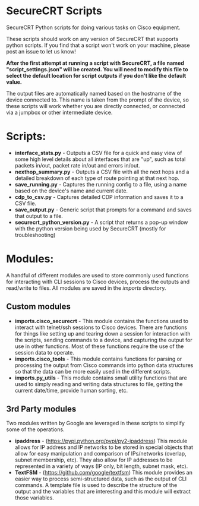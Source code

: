 SecureCRT Scripts
==================
SecureCRT Python scripts for doing various tasks on Cisco equipment.

These scripts should work on any version of SecureCRT that supports python scripts.  If you find that a script won't work on your machine, please post an issue to let us know!

**After the first attempt at running a script with SecureCRT, a file named "script_settings.json" will be created.  You will need to modify this file to select the default location for script outputs if you don't like the default value.**

The output files are automatically named based on the hostname of the device connected to.   This name is taken from the prompt of the device, so these scripts will work whether you are directly connected, or connected via a jumpbox or other intermediate device.

Scripts:
========
* **interface_stats.py** - Outputs a CSV file for a quick and easy view of some high level details about all interfaces that are "up", such as total packets in/out, packet rate in/out and errors in/out.
* **nexthop_summary.py** - Outputs a CSV file with all the next hops and a detailed breakdown of each type of route pointing at that next hop.
* **save_running.py** - Captures the running config to a file, using a name based on the device's name and current date.
* **cdp_to_csv.py** - Captures detailed CDP information and saves it to a CSV file.
* **save_output.py** - Generic script that prompts for a command and saves that output to a file.
* **securecrt_python_version.py** - A script that returns a pop-up window with the python version being used by SecureCRT (mostly for troubleshooting)

Modules:
========
A handful of different modules are used to store commonly used functions for interacting with CLI sessions to Cisco devices, process the outputs and read/write to files.  All modules are saved in the *imports* directory.

Custom modules
--------------
* **imports.cisco_securecrt** - This module contains the functions used to interact with telnet/ssh sessions to Cisco devices.  There are functions for things like setting up and tearing down a session for interaction with the scripts, sending commands to a device, and capturing the output for use in other functions.  Most of these functions require the use of the session data to operate.
* **imports.cisco_tools** - This module contains functions for parsing or processing the output from Cisco commands into python data structures so that the data can be more easily used in the different scripts.
* **imports.py_utils** - This module contains small utility functions that are used to simply reading and writing data structures to file, getting the current date/time, provide human sorting, etc.

3rd Party modules
-----------------
Two modules written by Google are leveraged in these scripts to simplify some of the operations.

* **ipaddress** - (https://pypi.python.org/pypi/py2-ipaddress) This module allows for IP address and IP networks to be stored in special objects that allow for easy manipulation and comparison of IPs/networks (overlap, subnet membership, etc).  They also allow for IP addresses to be represented in a variety of ways (IP only, bit length, subnet mask, etc).
* **TextFSM** - (https://github.com/google/textfsm) This module provides an easier way to process semi-structured data, such as the output of CLI commands.  A template file is used to describe the structure of the output and the variables that are interesting and this module will extract those variables.
